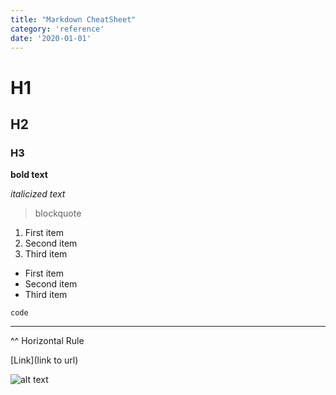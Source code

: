 ```yaml
---
title: "Markdown CheatSheet"
category: 'reference'
date: '2020-01-01'
---
```

# H1
## H2
### H3
**bold text**

*italicized text*
> blockquote
1. First item
2. Second item
3. Third item
- First item
- Second item
- Third item

`code`

---
^^ Horizontal Rule

[Link](link to url)

![alt text](image.jpg)